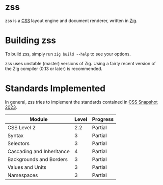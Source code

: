 # zss
zss is a [CSS](https://www.w3.org/Style/CSS/) layout engine and document renderer, written in [Zig](https://ziglang.org/).

# Building zss
To build zss, simply run `zig build --help` to see your options.

zss uses unstable (master) versions of Zig. Using a fairly recent version of the Zig compiler (0.13 or later) is recommended.

# Standards Implemented
In general, zss tries to implement the standards contained in [CSS Snapshot 2023](https://www.w3.org/TR/css-2023/).

| Module | Level | Progress |
| ------ | ----- | ----- |
| CSS Level 2 | 2.2 | Partial |
| Syntax | 3 | Partial |
| Selectors | 3 | Partial |
| Cascading and Inheritance | 4 | Partial |
| Backgrounds and Borders | 3 | Partial |
| Values and Units | 3 | Partial |
| Namespaces | 3 | Partial |
